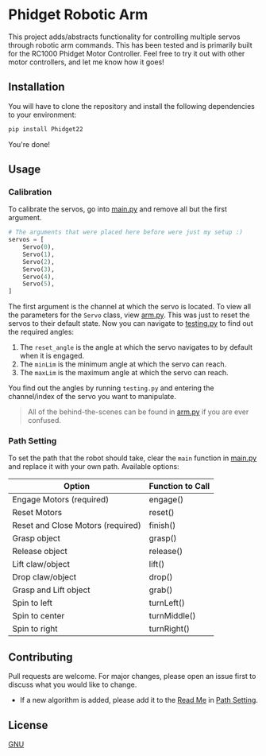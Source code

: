 # Phidget Robotic Arm
This project adds/abstracts functionality for controlling multiple servos through robotic arm commands. This has been tested and is primarily built for the RC1000 Phidget Motor Controller. Feel free to try it out with other motor controllers, and let me know how it goes!

## Installation
You will have to clone the repository and install the following dependencies to your environment:
```bash
pip install Phidget22
```
You're done!

## Usage

### Calibration
To calibrate the servos, go into [main.py](main.py) and remove all but the first argument.
```python
# The arguments that were placed here before were just my setup :)
servos = [
    Servo(0),
    Servo(1),
    Servo(2),
    Servo(3),
    Servo(4),
    Servo(5),
]
```
The first argument is the channel at which the servo is located. To view all the parameters for the `Servo` class, view [arm.py](arm.py). This was just to reset the servos to their default state. Now you can navigate to [testing.py](testing.py) to find out the required angles:

1. The `reset_angle` is the angle at which the servo navigates to by default when it is engaged.
2. The `minLim` is the minimum angle at which the servo can reach.
3. The `maxLim` is the maximum angle at which the servo can reach.

You find out the angles by running `testing.py` and entering the channel/index of the servo you want to manipulate.

> All of the behind-the-scenes can be found in [arm.py](arm.py) if you are ever confused.

### Path Setting
To set the path that the robot should take, clear the `main` function in [main.py](main.py) and replace it with your own path. Available options:

| Option | Function to Call |
| ----------- | ----------- |
| Engage Motors (required) | engage() |
| Reset Motors | reset() |
| Reset and Close Motors (required) | finish() |
| Grasp object | grasp() |
| Release object | release() |
| Lift claw/object | lift() |
| Drop claw/object | drop() |
| Grasp and Lift object | grab() |
| Spin to left | turnLeft() |
| Spin to center | turnMiddle() |
| Spin to right | turnRight() |

## Contributing
Pull requests are welcome. For major changes, please open an issue first to discuss what you would like to change.
- If a new algorithm is added, please add it to the [Read Me](README.md) in [Path Setting](#path-setting).

## License
[GNU](LICENSE)
